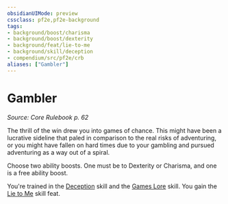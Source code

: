 ```yaml
---
obsidianUIMode: preview
cssclass: pf2e,pf2e-background
tags:
- background/boost/charisma
- background/boost/dexterity
- background/feat/lie-to-me
- background/skill/deception
- compendium/src/pf2e/crb
aliases: ["Gambler"]
---
```

# Gambler
*Source: Core Rulebook p. 62*  

The thrill of the win drew you into games of chance. This might have been a lucrative sideline that paled in comparison to the real risks of adventuring, or you might have fallen on hard times due to your gambling and pursued adventuring as a way out of a spiral.

Choose two ability boosts. One must be to Dexterity or Charisma, and one is a free ability boost.

You're trained in the [Deception](../../skills.md#Deception) skill and the [Games Lore](../../skills.md#Lore) skill. You gain the [Lie to Me](../../feats/lie-to-me.md) skill feat.